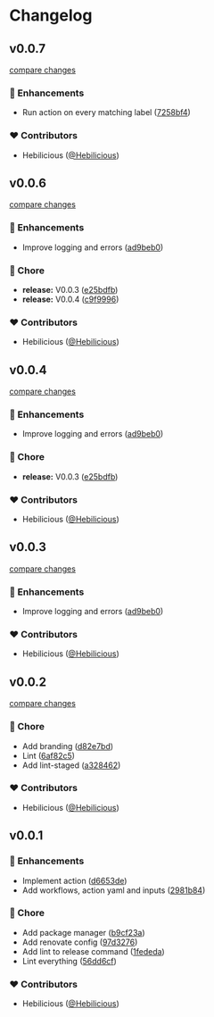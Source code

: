 # Changelog


## v0.0.7

[compare changes](https://github.com/Hebilicious/reproduire/compare/v0.0.6...v0.0.7)

### 🚀 Enhancements

- Run action on every matching label ([7258bf4](https://github.com/Hebilicious/reproduire/commit/7258bf4))

### ❤️  Contributors

- Hebilicious ([@Hebilicious](http://github.com/Hebilicious))

## v0.0.6

[compare changes](https://github.com/Hebilicious/reproduire/compare/v0.0.4...v0.0.6)

### 🚀 Enhancements

- Improve logging and errors ([ad9beb0](https://github.com/Hebilicious/reproduire/commit/ad9beb0))

### 🏡 Chore

- **release:** V0.0.3 ([e25bdfb](https://github.com/Hebilicious/reproduire/commit/e25bdfb))
- **release:** V0.0.4 ([c9f9996](https://github.com/Hebilicious/reproduire/commit/c9f9996))

### ❤️  Contributors

- Hebilicious ([@Hebilicious](http://github.com/Hebilicious))

## v0.0.4

[compare changes](https://github.com/Hebilicious/reproduire/compare/v0.0.4...v0.0.4)

### 🚀 Enhancements

- Improve logging and errors ([ad9beb0](https://github.com/Hebilicious/reproduire/commit/ad9beb0))

### 🏡 Chore

- **release:** V0.0.3 ([e25bdfb](https://github.com/Hebilicious/reproduire/commit/e25bdfb))

### ❤️  Contributors

- Hebilicious ([@Hebilicious](http://github.com/Hebilicious))

## v0.0.3

[compare changes](https://github.com/Hebilicious/reproduire/compare/v0.0.4...v0.0.3)

### 🚀 Enhancements

- Improve logging and errors ([ad9beb0](https://github.com/Hebilicious/reproduire/commit/ad9beb0))

### ❤️  Contributors

- Hebilicious ([@Hebilicious](http://github.com/Hebilicious))

## v0.0.2

[compare changes](https://github.com/Hebilicious/reproduire/compare/v0.0.1...v0.0.2)

### 🏡 Chore

- Add branding ([d82e7bd](https://github.com/Hebilicious/reproduire/commit/d82e7bd))
- Lint ([6af82c5](https://github.com/Hebilicious/reproduire/commit/6af82c5))
- Add lint-staged ([a328462](https://github.com/Hebilicious/reproduire/commit/a328462))

### ❤️  Contributors

- Hebilicious ([@Hebilicious](http://github.com/Hebilicious))

## v0.0.1


### 🚀 Enhancements

- Implement action ([d6653de](https://github.com/Hebilicious/reproduire/commit/d6653de))
- Add workflows, action yaml and inputs ([2981b84](https://github.com/Hebilicious/reproduire/commit/2981b84))

### 🏡 Chore

- Add package manager ([b9cf23a](https://github.com/Hebilicious/reproduire/commit/b9cf23a))
- Add renovate config ([97d3276](https://github.com/Hebilicious/reproduire/commit/97d3276))
- Add lint to release command ([1fededa](https://github.com/Hebilicious/reproduire/commit/1fededa))
- Lint everything ([56dd6cf](https://github.com/Hebilicious/reproduire/commit/56dd6cf))

### ❤️  Contributors

- Hebilicious ([@Hebilicious](http://github.com/Hebilicious))

